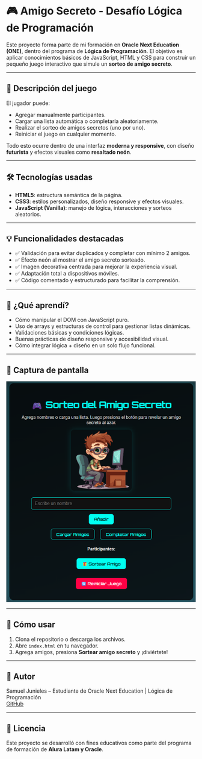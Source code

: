# 🎮 Amigo Secreto - Desafío Lógica de Programación

Este proyecto forma parte de mi formación en **Oracle Next Education (ONE)**, dentro del programa de **Lógica de Programación**. El objetivo es aplicar conocimientos básicos de JavaScript, HTML y CSS para construir un pequeño juego interactivo que simule un **sorteo de amigo secreto**.

---

## 👾 Descripción del juego

El jugador puede:
- Agregar manualmente participantes.
- Cargar una lista automática o completarla aleatoriamente.
- Realizar el sorteo de amigos secretos (uno por uno).
- Reiniciar el juego en cualquier momento.

Todo esto ocurre dentro de una interfaz **moderna y responsive**, con diseño **futurista** y efectos visuales como **resaltado neón**.

---

## 🛠️ Tecnologías usadas

- **HTML5**: estructura semántica de la página.
- **CSS3**: estilos personalizados, diseño responsive y efectos visuales.
- **JavaScript (Vanilla)**: manejo de lógica, interacciones y sorteos aleatorios.

---

## 💡 Funcionalidades destacadas

- ✅ Validación para evitar duplicados y completar con mínimo 2 amigos.
- ✅ Efecto neón al mostrar el amigo secreto sorteado.
- ✅ Imagen decorativa centrada para mejorar la experiencia visual.
- ✅ Adaptación total a dispositivos móviles.
- ✅ Código comentado y estructurado para facilitar la comprensión.

---

## 🧠 ¿Qué aprendí?

- Cómo manipular el DOM con JavaScript puro.
- Uso de arrays y estructuras de control para gestionar listas dinámicas.
- Validaciones básicas y condiciones lógicas.
- Buenas prácticas de diseño responsive y accesibilidad visual.
- Cómo integrar lógica + diseño en un solo flujo funcional.

---

## 📸 Captura de pantalla

![Vista del juego](https://raw.githubusercontent.com/Samuel-Junieles/Challenger-One/main/Img/Juego.png)

---

## 🚀 Cómo usar

1. Clona el repositorio o descarga los archivos.
2. Abre `index.html` en tu navegador.
3. Agrega amigos, presiona **Sortear amigo secreto** y ¡diviértete!

---

## 🙌 Autor

Samuel Junieles – Estudiante de Oracle Next Education | Lógica de Programación  
[GitHub](https://github.com/SamuelJunieles)

---

## 🧩 Licencia

Este proyecto se desarrolló con fines educativos como parte del programa de formación de **Alura Latam y Oracle**.


